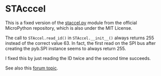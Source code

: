 STAcccel
========

This is a fixed version of the [staccel.py] module from the official
MicroPython repository, which is also under the MIT License.

The call to `STAccel.read_id()` in `STAccel.__init__()` always returns 255
instead of the correct value 63. In fact, the first read on the SPI bus after
creating the pyb.SPI instance seems to always return 255.

I fixed this by just reading the ID twice and the second time succeeds.

See also this [forum topic].

[staccel.py]: https://github.com/micropython/micropython/blob/master/stmhal/boards/STM32F4DISC/staccel.py
[forum topic]: http://forum.micropython.org/viewtopic.php?f=2&t=595
